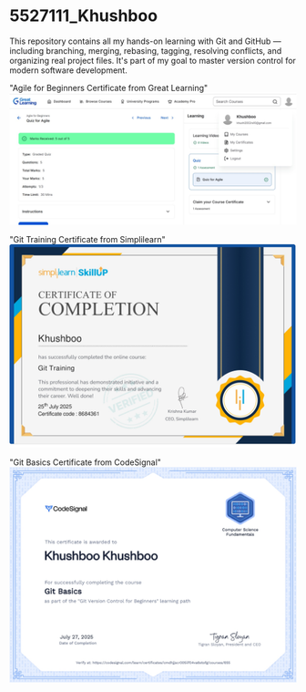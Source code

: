 # 5527111_Khushboo 
This repository contains all my hands-on learning with Git and GitHub — including branching, merging, rebasing, tagging, resolving conflicts, and organizing real project files. It's part of my goal to master version control for modern software development.

"Agile for Beginners Certificate from Great Learning"
![image alt](5527111_Khushboo.jpg)

"Git Training Certificate from Simplilearn"
![image alt](5527111_GitCertificate_page-0001.jpg)

"Git Basics Certificate from CodeSignal"
![image alt](5527111_khushboo.jpg)

